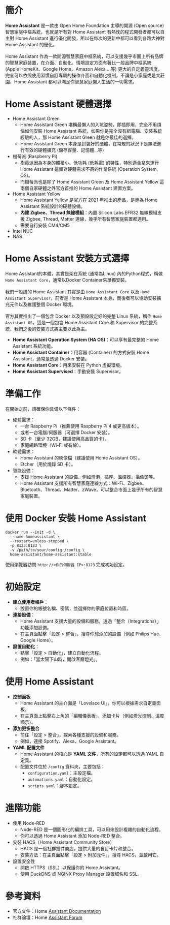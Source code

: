 # 簡介
**Home Assistant** 是一款由 Open Home Foundation 主導的開源 (Open source) 智慧家庭中樞系統，也就是所有對 Home Assistant 有熱忱的程式開發者都可以自主對 Home Assistant 進行優化開發，所以在每次的更新中都可以看到各路大神對 Home Assistant 的優化。
<br/><br/>
Home Assistant 作為一款開源智慧家庭中樞系統，可以支援幾乎市面上所有品牌的智慧家庭裝置，在介面、自動化、情境設定方面有著比一般品牌中樞系統 (Apple HomeKit、Google Home、Amazon Alexa …等) 更大的自定義靈活度，完全可以依照使用習慣自訂專屬的操作介面和自動化機制，不論是小家庭或是大莊園，Home Assistant 都可以滿足你智慧家庭懶人生活的一切需求。

# Home Assistant 硬體選擇
- Home Assistant Green
  - Home Assistant Green 堪稱最懶人的入坑姿勢，即插即用，完全不用煩惱如何安裝 Home Assistant 系統，如果你是完全沒有組電腦、安裝系統經驗的人，那 Home Assistant Green 就是你最佳的選擇。
  - Home Assistant Green 本身是封裝好的硬體，在常規的狀況下是無法進行有效的硬體擴充 (儲存容量、記憶體…等)
- 樹莓派 (Raspberry Pi)
  - 樹莓派因為本身的體積小、低功耗 (低耗電) 的特性，特別適合拿來運行 Home Assistant 這類對硬體需求不高的作業系統 (Operation System, OS)。
  - 而樹莓派也是除了 Home Assistant Green 及 Home Assistant Yellow 這兩個自家硬體之外官方首推的 Home Assistant 建置方案。
- Home Assistant Yellow
  - Home Assistant Yellow 是官方在 2021 年推出的產品，是專為 Home Assistant 系統設計的硬體設備。
  - **內建 Zigbee、Thread 無線模組**：內置 Silicon Labs EFR32 無線模組支援 Zigbee, Thread, Matter 連線，幾乎所有智慧家庭裝置都適用。
  - 需要自行安裝 CM4/CM5
- Intel NUC
- NAS

# Home Assistant 安裝方式選擇
Home Assistant的本體，其實是架在系統 (通常為Linux) 內的Python程式，稱做 `Home Assistant Core`，通常以Docker Container來單獨安裝。
<br/><br/>
我們一般講的 Home Assistant 其實是由 `Home Assistant Core` 以及 `Home Assistant Supervisor`，前者是 Home Assistant 本身，而後者可以協助安裝擴充元件以及維護整個 Docker 環境。
<br/><br/>
官方其實推出了一個包含 Docker 以及預設設定好的完整 Linux 系統，稱作 `Home Assistant OS`，這是一個包含 Home Assistant Core 和 Supervisor 的完整系統，我們之後的安裝方式將主要以此為主。
- **Home Assistant Operation System (HA OS)**：可以享有最完整的 Home Assistant 系統功能。
- **Home Assistant Container**：用容器 (Container) 的方式安裝 Home Assistant，通常是透過 Docker 安裝。
- **Home Assistant Core**：用來安裝在 Python 虛擬環境。
- **Home Assistant Supervised**：手動安裝 Supervisor。

# 準備工作
在開始之前，請確保你具備以下條件：
- 硬體需求：
  - 一台 Raspberry Pi（推薦使用 Raspberry Pi 4 或更高版本）。
  - 或者一台電腦/伺服器（可選擇 Docker 安裝）。
  - SD 卡（至少 32GB，建議使用高品質的卡）。
  - 家庭網路環境（Wi-Fi 或有線）。
- 軟體需求：
  - Home Assistant 的映像檔（建議使用 Home Assistant OS）。
  - Etcher（用於燒錄 SD 卡）。
- 智能設備：
  - 支援 Home Assistant 的設備，例如燈泡、插座、溫控器、攝像頭等。
  - Home Assistant 支援所有智慧家庭連線方式：Wi-Fi、Zigbee、Bluetooth、Thread、Matter、zWave，可以整合市面上幾乎所有的智慧家庭裝置。

# 使用 Docker 安裝 Home Assistant
```
docker run --init -d \ 
  --name homeassistant \  
  --restart=unless-stopped \  
  -p 8123:8123 \  
  -v /path/to/your/config:/config \  
  home-assistant/home-assistant:stable  
```
使用瀏覽器訪問 `http://<你的伺服器 IP>:8123` 完成初始設定。

# 初始設定
- **建立使用者帳戶**：
  - 設置你的帳號名稱、密碼，並選擇你的家庭位置和時區。
- **連接設備**：
  - Home Assistant 支援大量的設備和服務，透過「整合（Integrations）」功能添加設備。
  - 在主頁面點擊「設定 > 整合」，搜尋你想添加的設備（例如 Philips Hue、Google Home）。
- **設置自動化**：
  - 點擊「設定 > 自動化」，建立自動化流程。
  - 例如：「當太陽下山時，開啟客廳燈光」。

# 使用 Home Assistant
- **控制面板**
  - Home Assistant 的主介面是「Lovelace UI」，你可以根據需求自定義面板。
  - 在主頁面上點擊右上角的「編輯儀表板」，添加卡片（例如燈光控制、溫度顯示）。
- **添加更多整合**
  - 前往「設定 > 整合」，探索各種支援的設備和服務。
  - 例如，連接 Spotify、Alexa、Google Assistant。
- **YAML 配置文件**
  - Home Assistant 的核心是 **YAML 文件**，所有的設定都可以透過 YAML 自定義。
  - 配置文件位於 `/config` 資料夾，主要包括：
    - `configuration.yaml`：主設定檔。
    - `automations.yaml`：自動化設定。
    - `scripts.yaml`：腳本設定。

# 進階功能
- 使用 Node-RED
  - Node-RED 是一個圖形化的編排工具，可以用來設計複雜的自動化流程。
  - 你可以透過 Home Assistant 添加 Node-RED 整合。
- 安裝 HACS（Home Assistant Community Store）
  - HACS 是一個社群插件商店，提供大量的自訂卡片和整合。
  - 安裝方法：在主頁面點擊「設定 > 附加元件」，搜尋 HACS，並啟用它。
- 設置安全性
  - 開啟 HTTPS（SSL）以保護你的 Home Assistant。
  - 使用 DuckDNS 或 NGINX Proxy Manager 設置域名和 SSL。

# 參考資料
- 官方文件：Home [Assistant Documentation](https://www.home-assistant.io/docs/)
- 社群論壇：Home [Assistant Forum](https://community.home-assistant.io/)
